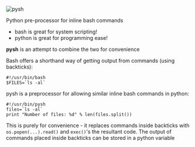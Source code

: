 ![pysh](http://www.forhadahmed.net/github/pysh-logo.png)

Python pre-processor for inline bash commands

* bash is great for system scripting! 
* python is great for programming ease!

**pysh** is an attempt to combine the two for convenience  

Bash offers a shorthand way of getting output from commands (using backticks):
    
    #!/usr/bin/bash
    $FILES=`ls -al`

pysh is a preprocessor for allowing similar inline bash commands in python:

    #!/usr/bin/pysh
    files=`ls -al`
    print "Number of files: %d" % len(files.split())
    
This is purely for convenience - it replaces commands inside backticks with
`os.popen(...).read()` and `exec()`'s the resultant code.  The output of commands
placed inside backticks can be stored in a python variable
